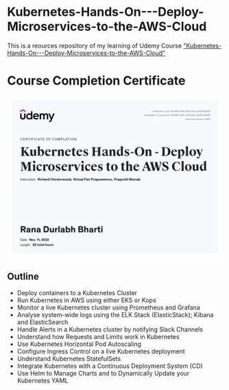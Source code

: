 # Kubernetes-Hands-On---Deploy-Microservices-to-the-AWS-Cloud

This is a reources repository of my learning of Udemy Course ["Kubernetes-Hands-On---Deploy-Microservices-to-the-AWS-Cloud"](https://www.udemy.com/course/kubernetes-microservices/)


# Course Completion Certificate

![Kubernetes-Hands-On---Deploy-Microservices-to-the-AWS-Cloud](./images/kubernetes-Hand-on-udemy.jpg)

## Outline

-   Deploy containers to a Kubernetes Cluster
-   Run Kubernetes in AWS using either EKS or Kops
-   Monitor a live Kubernetes cluster using Prometheus and Grafana
-   Analyse system-wide logs using the ELK Stack (ElasticStack); Kibana and ElasticSearch
-   Handle Alerts in a Kubernetes cluster by notifying Slack Channels
-   Understand how Requests and Limits work in Kubernetes
-   Use Kubernetes Horizontal Pod Autoscaling
-   Configure Ingress Control on a live Kubernetes deployment
-   Understand Kubernetes StatefulSets
-   Integrate Kubernetes with a Continuous Deployment System (CD)
-   Use Helm to Manage Charts and to Dynamically Update your Kubernetes YAML

